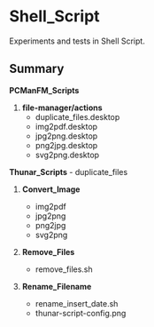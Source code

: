 # Shell_Script

Experiments and tests in Shell Script.

## Summary

**PCManFM_Scripts**

1. **file-manager/actions**
	- duplicate_files.desktop
	- img2pdf.desktop
	- jpg2png.desktop
	- png2jpg.desktop
	- svg2png.desktop

**Thunar_Scripts**
	- duplicate_files

1. **Convert_Image**
	- img2pdf
	- jpg2png
	- png2jpg
	- svg2png

2. **Remove_Files**
	- remove_files.sh

3. **Rename_Filename**
	- rename_insert_date.sh
	- thunar-script-config.png